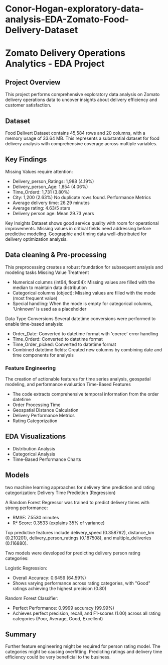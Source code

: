 # Conor-Hogan-exploratory-data-analysis-EDA-Zomato-Food-Delivery-Dataset

# Zomato Delivery Operations Analytics - EDA Project

## Project Overview
This project performs comprehensive exploratory data analysis on Zomato delivery operations data to uncover insights about delivery efficiency and customer satisfaction.

## Dataset
Food Delivert Dataset contains 45,584 rows and 20 columns, with a memory usage of 33.64 MB. This represents a substantial dataset for food delivery analysis with comprehensive coverage across multiple variables.

## Key Findings
Missing Values require attention:
   - Delivery_person_Ratings: 1,988 (4.19%)
   - Delivery_person_Age: 1,854 (4.06%)
   - Time_Orderd: 1,731 (3.80%)
   - City: 1,200 (2.63%)
No duplicate rows found.
Performance Metrics
   - Average delivery time: 26.29 minutes
   - Average rating: 4.63/5 stars
   - Delivery person age: Mean 29.73 years

Key Insights
Dataset shows good service quality with room for operational improvements. Missing values in critical fields need addressing before predictive modeling. Geographic and timing data well-distributed for delivery optimization analysis.


## Data cleaning & Pre-processing
This preprocessing creates a robust foundation for subsequent analysis and modeling tasks
Missing Value Treatment
   - Numerical columns (int64, float64): Missing values are filled with the median to maintain data distribution
   - Categorical columns (object): Missing values are filled with the mode (most frequent value)
   - Special handling: When the mode is empty for categorical columns, 'Unknown' is used as a placeholder

Data Type Conversions
Several datetime conversions were performed to enable time-based analysis:
   - Order_Date: Converted to datetime format with 'coerce' error handling
   - Time_Orderd: Converted to datetime format
   - Time_Order_picked: Converted to datetime format
   - Combined datetime fields: Created new columns by combining date and time components for analysis


### Feature Engineering
The creation of actionable features for time series analysis, geospatial modeling, and performance evaluation
Time-Based Features
   - The code extracts comprehensive temporal information from the order datetime
   - Order Processing Time
   - Geospatial Distance Calculation
   - Delivery Performance Metrics
   - Rating Categorization

## EDA Visualizations
   - Distribution Analysis
   - Categorical Analysis
   - Time-Based Performance Charts

## Models
two machine learning approaches for delivery time prediction and rating categorization:
Delivery Time Prediction (Regression)

A Random Forest Regressor was trained to predict delivery times with strong performance:
   -  RMSE: 7.5530 minutes
   -  R² Score: 0.3533 (explains 35% of variance)

Top predictive features include delivery_speed (0.358762), distance_km (0.210201), delivery_person_ratings (0.187508), and multiple_deliveries (0.116880).

Two models were developed for predicting delivery person rating categories:

Logistic Regression:
   - Overall Accuracy: 0.6459 (64.59%)
   - Shows varying performance across rating categories, with "Good" ratings achieving the highest precision (0.80)

Random Forest Classifier:
   - Perfect Performance: 0.9999 accuracy (99.99%)
   - Achieves perfect precision, recall, and F1-scores (1.00) across all rating categories (Poor, Average, Good, Excellent)

## Summary
Further feature engineering might be required for person rating model. The categories might be causing overfitting.
Predicting ratings and delivery time efficiency could be very beneficial to the business. 
